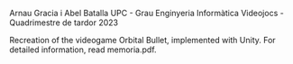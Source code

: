 Arnau Gracia i Abel Batalla
UPC - Grau Enginyeria Informàtica
Videojocs - Quadrimestre de tardor 2023

Recreation of the videogame Orbital Bullet, implemented with Unity. For detailed information, read memoria.pdf.
